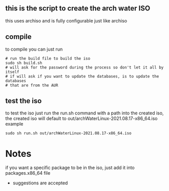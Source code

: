 ## this is the script to create the arch water ISO
this uses archiso and is fully configurable just like archiso

## compile
to compile you can just run 

``` console
# run the build file to build the iso
sudo sh build.sh
# will ask for the password during the process so don't let it all by itself
# if will ask if you want to update the databases, is to update the databases
# that are from the AUR
```


## test the iso
 to test the iso just run the run.sh command with a path into the created iso, 
 the created iso will default to out/archWaterLinux-2021.08.17-x86_64.iso 
 example
 ```
 sudo sh run.sh out/archWaterLinux-2021.08.17-x86_64.iso
 ```


# Notes
if you want a specific package to be in the iso, just add it into packages.x86_64
file
- suggestions are accepted

